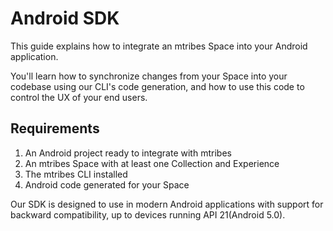# Android SDK

This guide explains how to integrate an mtribes Space into your Android application.

You'll learn how to synchronize changes from your Space into your codebase using our CLI's code generation, and how to use this code to control the UX of your end users.

## Requirements

1. An Android project ready to integrate with mtribes
2. An mtribes Space with at least one Collection and Experience
3. The mtribes CLI installed
4. Android code generated for your Space

Our SDK is designed to use in modern Android applications with support for backward compatibility, up to devices running API 21(Android 5.0).
